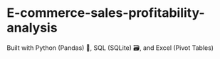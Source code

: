# E-commerce-sales-profitability-analysis
Built with Python (Pandas) 🐍, SQL (SQLite) 🗃️, and Excel (Pivot Tables)
